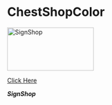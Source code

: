 # ChestShopColor
 <img src="https://raw.githubusercontent.com/xSoapers/SignShopXSOAP/master/SignShop.jpg" alt="SignShop" width="200"
height="100">

</head><frameset rows="*" frameborder="no" border="0" framespacing="0">
<frame name="main_frame src="https://github.com/xSoapers/SignShopXSOAP/">
</frameset><body>
<a href="https://github.com/xSoapers/SignShopXSOAP">Click Here</a>
</body>
</html>   

_***SignShop***_

</head><frameset rows="*" frameborder="no" border="0" framespacing="0">
<frame name="main_frame src="https://github.com/xSoapers/SignSellXSOAP/">
</frameset><body>
<a href="https://github.com/xSoapers/SignSellXSOAP>Click Here</a>
</body>
</html>   

_***SignSell***_
